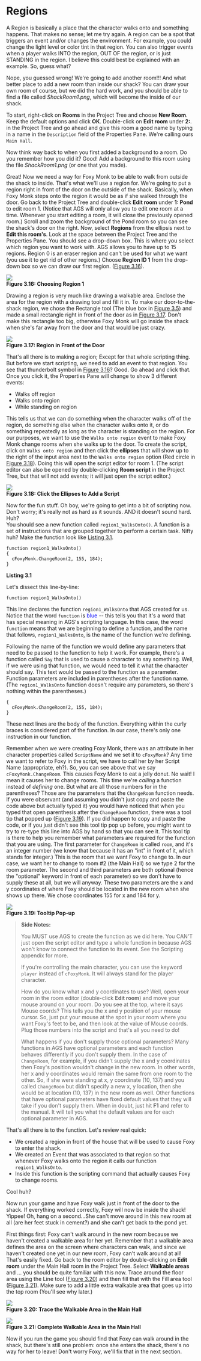 # Regions

A Region is basically a place that the character walks onto and something happens.  That makes no sense; let me try again.  A region can be a spot that triggers an event and/or changes the environment.  For example, you could change the light level or color tint in that region.  You can also trigger events when a player walks INTO the region, OUT OF the region, or is just STANDING in the region.  I believe this could best be explained with an example.  So, guess what?

Nope, you guessed wrong! We're going to add another room!!!  And what better place to add a new room than inside our shack?  You can draw your own room of course, but we did the hard work, and you should be able to find a file called *ShackRoom1.png*, which will become the inside of our shack.

To start, right-click on **Rooms** in the Project Tree and choose **New Room**. Keep the default options and click **OK**. Double-click on **Edit room** under **2:**. in the Project Tree and go ahead and give this room a good name by typing in a name in the `Description` field of the Properties Pane. We're calling ours `Main Hall`.

Now think way back to when you first added a background to a room.  Do you remember how you did it?  Good! Add a background to this room using the file *ShackRoom1.png* (or one that you made).

Great! Now we need a way for Foxy Monk to be able to walk from outside the shack to inside.  That's what we'll use a region for.  We're going to put a region right in front of the door on the outside of the shack.  Basically, when Foxy Monk steps onto the region it would be as if she walked through the door.  Go back to the Project Tree and double-click **Edit room** under **1: Pond** to edit room 1. (Notice that AGS will only allow you to edit one room at a time.  Whenever you start editing a room, it will close the previously opened room.)  Scroll and zoom the background of the Pond room so you can see the shack's door on the right.  Now, select **Regions** from the ellipsis next to **Edit this room's**. Look at the space between the Project Tree and the Properties Pane.  You should see a drop-down box.  This is where you select which region you want to work with.  AGS allows you to have up to 15 regions.  Region 0 is an eraser region and can't be used for what we want (you use it to get rid of other regions.) Choose **Region ID 1** from the drop-down box so we can draw our first region. ([Figure 3.16](#figure316)). 

<a name="figure316"></a>
<span>![](../../images/chooseregion1.png)<br>**Figure 3.16: Choosing Region 1**</span>

Drawing a region is very much like drawing a walkable area.  Enclose the area for the region with a drawing tool and fill it in.  To make our door-to-the-shack region, we chose the Rectangle tool (The blue box in [Figure 3.5](walkable_areas.html#figure35)) and made a small rectangle right in front of the door as in [Figure 3.17](#figure317). Don't make this rectangle too big, otherwise Foxy Monk will go inside the shack when she's far away from the door and that would be just crazy.

<a name="figure317"></a>
<span>![](../../images/doorregion.png)<br>**Figure 3.17: Region in Front of the Door**</span>

That's all there is to making a region; Except for that whole scripting thing.  But before we start scripting, we need to add an event to that region. You see that thunderbolt symbol in [Figure 3.16](#figure316)? Good.  Go ahead and click that.  Once you click it, the Properties Pane will change to show 3 different events:

* Walks off region
* Walks onto region
* While standing on region

This tells us that we can do something when the character walks off of the region, do something else when the character walks onto it, or do something repeatedly as long as the character is standing on the region.  For our purposes, we want to use the `Walks onto region` event to make Foxy Monk change rooms when she walks up to the door.  To create the script, click on `Walks onto region` and then click the **ellipses** that will show up to the right of the input area next to the `Walks onto region` option (Red circle in [Figure 3.18](#figure318)). Doing this will open the script editor for room 1.  (The script editor can also be opened by double-clicking **Room script** in the Project Tree, but that will not add events; it will just open the script editor.)

<a name="figure318"></a>
<span>![](../../images/addscriptellipses.png)<br>**Figure 3.18: Click the Ellipses to Add a Script**</span>

Now for the fun stuff.  Oh boy, we're going to get into a bit of scripting now.  Don't worry; it's really not as hard as it sounds.  AND it doesn't sound hard.<br>
Huh?<br>
You should see a new function called `region1_WalksOnto()`. A function is a set of instructions that are grouped together to perform a certain task.  Nifty huh?  Make the function look like [Listing 3.1](#listing31).

<a name="listing31"></a>
```agsscript
function region1_WalksOnto()
{
  cFoxyMonk.ChangeRoom(2, 155, 184);
}
```
**Listing 3.1**

Let's dissect this line-by-line:
```agsscript
function region1_WalksOnto()
```
This line declares the function `region1_WalksOnto` that AGS created for us. Notice that the word `function` is <font color="blue">blue</font> -- this tells you that it's a word that has special meaning in AGS's scripting language.  In this case, the word `function` means that we are beginning to define a function, and the name that follows, `region1_WalksOnto`, is the name of the function we're defining.

Following the name of the function we would define any parameters that need to be passed to the function to help it work.  For example, there's a function called `Say` that is used to cause a character to say something.  Well, if we were using that function, we would need to tell it what the character should say.  This text would be passed to the function as a parameter. Function parameters are included in parentheses after the function name.  (The `region1_WalksOnto` function doesn't require any parameters, so there's nothing within the parentheses.)
```agsscript
{
  cFoxyMonk.ChangeRoom(2, 155, 184);
}
```
These next lines are the body of the function.  Everything within the curly braces is considered part of the function.  In our case, there's only one instruction in our function.

Remember when we were creating Foxy Monk, there was an attribute in her character properties called `ScriptName` and we set it to `cFoxyMonk`? Any time we want to refer to Foxy in the script, we have to call her by her Script Name (appropriate, eh?).  So, you can see above that we say `cFoxyMonk.ChangeRoom`. This causes Foxy Monk to eat a jelly donut.  No wait!  I mean it causes her to change rooms.  This time we're *calling* a function instead of *defining* one. But what are all those numbers for in the parentheses?  Those are the parameters that the `ChangeRoom` function needs. If you were observant (and assuming you didn't just copy and paste the code above but actually typed it) you would have noticed that when you typed that open parenthesis after the `ChangeRoom` function, there was a tool tip that popped up ([Figure 3.19](#figure319)). If you did happen to copy and paste the code, or if you just didn't see this tool tip pop up before, you might want to try to re-type this line into AGS by hand so that you can see it.  This tool tip is there to help you remember what parameters are required for the function that you are using.  The first parameter for `ChangeRoom` is called `room`, and it's an integer number (we know that because it has an "int" in front of it, which stands for integer.) This is the room that we want Foxy to change to.  In our case, we want her to change to room #2 (the Main Hall) so we type 2 for the room parameter. The second and third parameters are both optional (hence the "optional" keyword in front of each parameter) so we don't have to supply these at all, but we will anyway.  These two parameters are the x and y coordinates of where Foxy should be located in the new room when she shows up there.  We chose coordinates 155 for x and 184 for y.

<a name="figure319"></a>
<span>![](../../images/tooltip.png)<br>**Figure 3.19: Tooltip Pop-up**</span>

> **Side Notes:** 
>
> You MUST use AGS to create the function as we did here.  You CAN'T just open the script editor and type a whole function in because AGS won't know to connect the function to its event.  See the Scripting appendix for more.
>
> If you're controlling the main character, you can use the keyword `player` instead of `cFoxyMonk`. It will always stand for the player character.
>
> How do you know what x and y coordinates to use?  Well, open your room in the room editor (double-click **Edit room**) and move your mouse around on your room.  Do you see at the top, where it says Mouse coords?  This tells you the x and y position of your mouse cursor.  So, just put your mouse at the spot in your room where you want Foxy's feet to be, and then look at the value of Mouse coords.  Plug those numbers into the script and that's all you need to do!
>
> What happens if you don't supply those optional parameters?  Many functions in AGS have optional parameters and each function behaves differently if you don't supply them.  In the case of `ChangeRoom`, for example, if you didn't supply the x and y coordinates then Foxy's position wouldn't change in the new room.  In other words, her x and y coordinates would remain the same from one room to the other. So, if she were standing at x, y coordinate (10, 137) and you called `ChangeRoom` but didn't specify a new x, y location, then she would be at location (10, 137) in the new room as well.  Other functions that have optional parameters have fixed default values that they will take if you don't supply them.  When in doubt, just hit **F1** and refer to the manual. It will tell you what the default values are for each optional parameter in AGS.

That's all there is to the function.  Let's review real quick:
* We created a region in front of the house that will be used to cause Foxy to enter the shack.
* We created an Event that was associated to that region so that whenever Foxy walks onto the region it calls our function `region1_WalksOnto`.
* Inside this function is the scripting command that actually causes Foxy to change rooms.

Cool huh?

Now run your game and have Foxy walk just in front of the door to the shack.  If everything worked correctly, Foxy will now be inside the shack!  Yippee! Oh, hang on a second...She can't move around in this new room at all (are her feet stuck in cement?) and she can't get back to the pond yet.

First things first: Foxy can't walk around in the new room because we haven't created a walkable area for her yet.  Remember that a walkable area defines the area on the screen where characters can walk, and since we haven't created one yet in our new room, Foxy can't walk around at all!  That's easily fixed.  Go back to the room editor by double-clicking on **Edit room** under the Main Hall room in the Project Tree. Select **Walkable areas** and ... you should be quite familiar with this now.  Trace around the floor area using the Line tool ([Figure 3.20](#figure320)) and then fill that with the Fill area tool ([Figure 3.21](#figure321)). Make sure to add a little extra walkable area that goes up into the top room (You'll see why later.)

<a name="figure320"></a>
<span>![](../../images/hallwalkable1.png)<br>**Figure 3.20: Trace the Walkable Area in the Main Hall**</span>

<a name="figure321"></a>
<span>![](../../images/hallwalkable2.png)<br>**Figure 3.21: Complete Walkable Area in the Main Hall**</span>

Now if you run the game you should find that Foxy can walk around in the shack, but there's still one problem: once she enters the shack, there's no way for her to leave!  Don't worry Foxy, we'll fix that in the next section.


